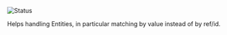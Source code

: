 ![Status](https://github.com/xeniorn/EntityHelper/actions/workflows/dotnet.yml/badge.svg?branch=main)

Helps handling Entities, in particular matching by value instead of by ref/id.